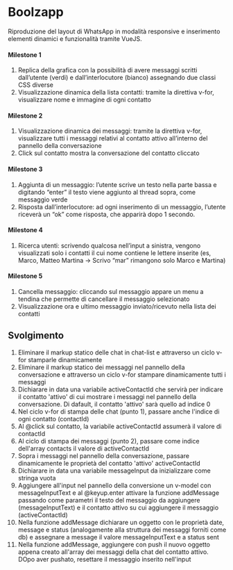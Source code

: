 # Boolzapp

Riproduzione del layout di WhatsApp in modalità responsive e inserimento elementi dinamici e funzionalità tramite VueJS.

#### Milestone 1

1. Replica della grafica con la possibilità di avere messaggi scritti dall’utente (verdi) e dall’interlocutore (bianco) assegnando due classi CSS diverse
2. Visualizzazione dinamica della lista contatti: tramite la direttiva v-for, visualizzare nome e immagine di ogni contatto

#### Milestone 2

1. Visualizzazione dinamica dei messaggi: tramite la direttiva v-for, visualizzare tutti i messaggi relativi al contatto attivo all’interno del pannello della conversazione
2. Click sul contatto mostra la conversazione del contatto cliccato

#### Milestone 3

1. Aggiunta di un messaggio: l’utente scrive un testo nella parte bassa e digitando “enter” il testo viene aggiunto al thread sopra, come messaggio verde
2. Risposta dall’interlocutore: ad ogni inserimento di un messaggio, l’utente riceverà un “ok” come risposta, che apparirà dopo 1 secondo.

#### Milestone 4

1. Ricerca utenti: scrivendo qualcosa nell’input a sinistra, vengono visualizzati solo i contatti il cui nome contiene le lettere inserite (es, Marco, Matteo Martina -> Scrivo “mar” rimangono solo Marco e Martina)

#### Milestone 5

1. Cancella messaggio: cliccando sul messaggio appare un menu a tendina che permette di cancellare il messaggio selezionato
2. Visualizzazione ora e ultimo messaggio inviato/ricevuto nella lista dei contatti

## Svolgimento

1. Eliminare il markup statico delle chat in chat-list e attraverso un ciclo v-for stamparle dinamicamente
2. Eliminare il markup statico dei messaggi nel pannello della conversazione e attraverso un ciclo v-for stampare dinamicamente tutti i messaggi
3. Dichiarare in data una variabile activeContactId che servirà per indicare il contatto 'attivo' di cui mostrare i messaggi nel pannello della conversazione. Di dafault, il contatto 'attivo' sarà quello ad indice 0
4. Nel ciclo v-for di stampa delle chat (punto 1), passare anche l'indice di ogni contatto (contactId)
5. Al @click sul contatto, la variabile activeContactId assumerà il valore di contactId
6. Al ciclo di stampa dei messaggi (punto 2), passare come indice dell'array contacts il valore di activeContactId
7. Sopra i messaggi nel pannello della conversazione, passare dinamicamente le proprietà del contatto 'attivo' activeContactId
8. Dichiarare in data una variabile messageInput da inizializzare come stringa vuota
9. Aggiungere all'input nel pannello della conversione un v-model con messageInputText e al @keyup.enter attivare la funzione addMessage passando come parametri il testo del messaggio da aggiungere (messageInputText) e il contatto attivo su cui aggiungere il messaggio (activeContactId)
10. Nella funzione addMessage dichiarare un oggetto con le proprietà date, message e status (analogamente alla struttura dei messaggi forniti come db) e assegnare a message il valore messageInputText e a status sent
11. Nella funzione addMessage, aggiungere con push il nuovo oggetto appena creato all'array dei messaggi della chat del contatto attivo. DOpo aver pushato, resettare il messaggio inserito nell'input
